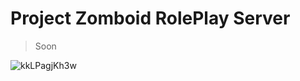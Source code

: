 Project Zomboid RolePlay Server
========================
>Soon

![kkLPagjKh3w](https://user-images.githubusercontent.com/46532746/163020848-97515a59-94a9-4660-aa76-851039a53c47.jpg)
